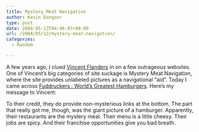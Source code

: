 ```yaml
---
title: Mystery Meat Navigation
author: Kevin Dangoor
type: post
date: 2004-05-13T04:46:07+00:00
url: /2004/05/12/mystery-meat-navigation/
categories:
  - Random

---
```

A few years ago, I clued [Vincent Flanders][1] in on a few outrageous websites. One of Vincent&#8217;s big categories of site suckage is Mystery Meat Navigation, where the site provides unlabeled pictures as a navigational &#8220;aid&#8221;. Today I came across [Fuddruckers : World&#8217;s Greatest Hamburgers][2]. Here&#8217;s my message to Vincent:

To their credit, they do provide non-mysterious links at the bottom. The part that really got me, though, was the giant picture of a hamburger. Apparently, their restaurants are the mystery meat. Their menu is a little cheesy. Their jobs are spicy. And their franchise opportunities give you bad breath.

 [1]: http://www.webpagesthatsuck
 [2]: http://www.fuddruckers.com/fudds-home.html "Fuddruckers : World's Greatest Hamburgers"